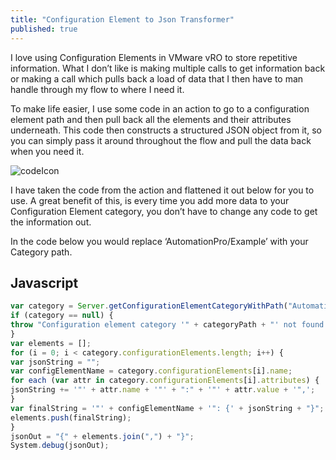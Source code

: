 ```yaml
---
title: "Configuration Element to Json Transformer"
published: true
---
```


I love using Configuration Elements in VMware vRO to store repetitive information. What I don’t like is making multiple calls to get information back or making a call which pulls back a load of data that I then have to man handle through my flow to where I need it.

To make life easier, I use some code in an action to go to a configuration element path and then pull back all the elements and their attributes underneath. This code then constructs a structured JSON object from it, so you can simply pass it around throughout the flow and pull the data back when you need it.

![codeIcon](https://user-images.githubusercontent.com/7029361/122019388-573ec800-cde1-11eb-99ad-08c293b7c108.png)

I have taken the code from the action and flattened it out below for you to use. A great benefit of this, is every time you add more data to your Configuration Element category, you don’t have to change any code to get the information out.

In the code below you would replace ‘AutomationPro/Example’ with your Category path.

## Javascript
```javascript
var category = Server.getConfigurationElementCategoryWithPath("AutomationPro/Example");
if (category == null) {
throw "Configuration element category '" + categoryPath + "' not found or empty!";
}
var elements = [];
for (i = 0; i < category.configurationElements.length; i++) {
var jsonString = "";
var configElementName = category.configurationElements[i].name;
for each (var attr in category.configurationElements[i].attributes) {
jsonString += '"' + attr.name + '"' + ":" + '"' + attr.value + '",';
}
var finalString = '"' + configElementName + '": {' + jsonString + "}";
elements.push(finalString);
}
jsonOut = "{" + elements.join(",") + "}";
System.debug(jsonOut);
```
